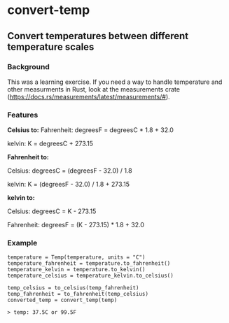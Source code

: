 # convert-temp

## Convert temperatures between different temperature scales

### Background

This was a learning exercise. If you need a way to handle temperature and other measurments in Rust, look at the measurements crate (https://docs.rs/measurements/latest/measurements/#).

### Features

**Celsius to:**
Fahrenheit: degreesF = degreesC * 1.8 + 32.0

kelvin: K = degreesC + 273.15

**Fahrenheit to:**

Celsius: degreesC = (degreesF - 32.0) / 1.8

kelvin: K = (degreesF - 32.0) / 1.8 + 273.15

**kelvin to:**

Celsius: degreesC = K - 273.15

Fahrenheit: degreesF = (K - 273.15) * 1.8 + 32.0

### Example

```
temperature = Temp(temperature, units = "C")
temperature_fahrenheit = temperature.to_fahrenheit()
temperature_kelvin = temperature.to_kelvin()
temperature_celsius = temperature_kelvin.to_celsius()

temp_celsius = to_celsius(temp_fahrenheit)
temp_fahrenheit = to_fahrenheit(temp_celsius)
converted_temp = convert_temp(temp)

> temp: 37.5C or 99.5F
```
